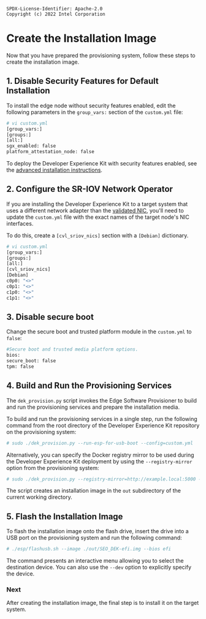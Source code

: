 ```text
SPDX-License-Identifier: Apache-2.0
Copyright (c) 2022 Intel Corporation
```

# Create the Installation Image

Now that you have prepared the provisioning system, follow these steps to create the installation image. 

##  1. Disable Security Features for Default Installation

To install the edge node without security features enabled, edit the following parameters in the `group_vars:` section of the `custom.yml` file:

```Shell.bash
# vi custom.yml
[group_vars:]
[groups:]
[all:]
sgx_enabled: false
platform_attestation_node: false
```
To deploy the Developer Experience Kit with security features enabled, see the [advanced installation instructions](/experience-kits/developer-experience-kit-advanced-install.md).

## 2. Configure the SR-IOV Network Operator

If you are installing the Developer Experience Kit to a target system that uses a different network adapter than the [validated NIC](https://github.com/smart-edge-open/docs/blob/main/release-notes/release-notes-se-open-DEK-21-12.md), you'll need to update the `custom.yml` file with the exact names of the target node's NIC interfaces. 

To do this, create a  `[cvl_sriov_nics]` section with a `[Debian]` dictionary.

```Shell.bash
# vi custom.yml
[group_vars:]
[groups:]
[all:]
[cvl_sriov_nics]
[Debian]
c0p0: "<>"
c0p1: "<>"
c1p0: "<>"
c1p1: "<>"
```
## 3. Disable secure boot

Change the secure boot and trusted platform module in the `custom.yml`  to `false`:

```Shell.bash
#Secure boot and trusted media platform options.
bios: 
secure_boot: false
tpm: false
```

## 4. Build and Run the Provisioning Services

The `dek_provision.py` script invokes the Edge Software Provisioner to build and run the provisioning services and prepare the installation media.

To build and run the provisioning services in a single step, run the following command from the root directory of the
Developer Experience Kit repository on the provisioning system:

```Shell.bash
# sudo ./dek_provision.py --run-esp-for-usb-boot --config=custom.yml
```

Alternatively, you can specify the Docker registry mirror to be used during the Developer Experience Kit deployment by using the `--registry-mirror` option from the provisioning system:

```Shell.bash
# sudo ./dek_provision.py --registry-mirror=http://example.local:5000 --run-esp-for-usb-boot --config=custom.yml
```

The script creates an installation image in the `out` subdirectory of the current working directory.


## 5. Flash the Installation Image

To flash the installation image onto the flash drive, insert the drive into a USB port on the provisioning system and run the following command:

```Shell.bash
# ./esp/flashusb.sh --image ./out/SEO_DEK-efi.img --bios efi
```

The command presents an interactive menu allowing you to select the destination device. You can also use the `--dev` option to explicitly specify the device.

### Next

After creating the installation image, the final step is to install it on the target system.